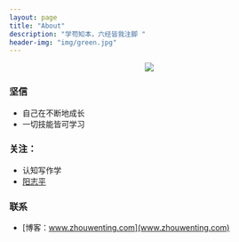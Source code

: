 ```yaml
---
layout: page
title: "About"
description: "学苟知本，六经皆我注脚 "
header-img: "img/green.jpg"
---
```



<center>
    <p><img src="http://7xlfkx.com1.z0.glb.clouddn.com/white2.jpg" align="center"></p>
</center>


### 坚信


- 自己在不断地成长
- 一切技能皆可学习



### 关注：

- 认知写作学
- [阳志平](http://www.yangzhiping.com/)

### 联系

- [博客：www.zhouwenting.com](www.zhouwenting.com)








